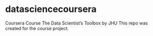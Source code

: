 # datasciencecoursera
Coursera Course The Data Scientist’s Toolbox by JHU
This repo was created for the course project.
